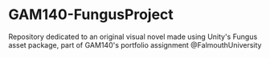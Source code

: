 # GAM140-FungusProject
Repository dedicated to an original visual novel made using Unity's Fungus asset package, part of GAM140's portfolio assignment @FalmouthUniversity
